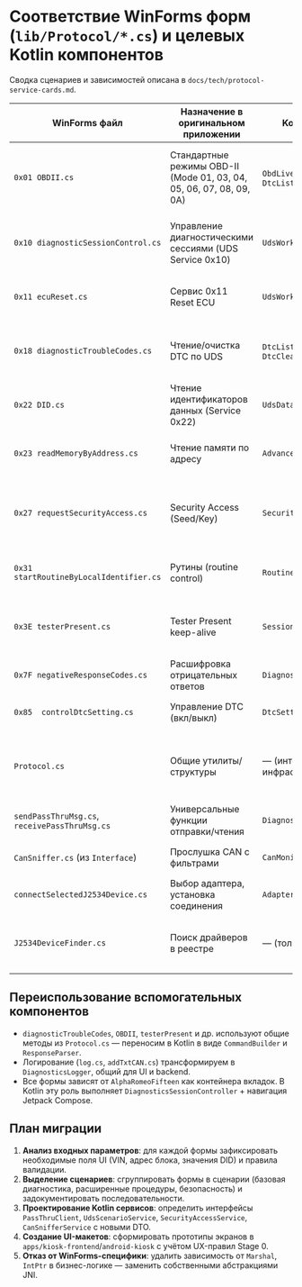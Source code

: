 # Соответствие WinForms форм (`lib/Protocol/*.cs`) и целевых Kotlin компонентов

Сводка сценариев и зависимостей описана в `docs/tech/protocol-service-cards.md`.

| WinForms файл | Назначение в оригинальном приложении | Kotlin UI компонент | Kotlin сервис/модуль | Примечания по миграции |
|---------------|--------------------------------------|----------------------|----------------------|------------------------|
| `0x01 OBDII.cs` | Стандартные режимы OBD-II (Mode 01, 03, 04, 05, 06, 07, 08, 09, 0A) | `ObdLiveDataScreen`, `DtcListScreen` | `ObdPidCatalog`, `ObdModeService`, `PassThruClient` | Формирует кадры через `sendPassThruMsg`, отображает PID/статусы. В Kotlin вынести таблицы PID в конфигурацию. |
| `0x10 diagnosticSessionControl.cs` | Управление диагностическими сессиями (UDS Service 0x10) | `UdsWorkflowScreen` | `UdsScenarioService.startSession()` | Настраивает фильтры, обрабатывает multi-frame. Требуется унифицированный state machine. |
| `0x11 ecuReset.cs` | Сервис 0x11 Reset ECU | `UdsWorkflowScreen` | `UdsScenarioService.resetEcu()` | Опциональный диалог подтверждения, логирование результата. |
| `0x18 diagnosticTroubleCodes.cs` | Чтение/очистка DTC по UDS | `DtcListScreen`, `DtcClearDialog` | `DtcRepository`, `DtcService`, `PassThruClient` | Использует `sendPassThruMsg` и разбор ответов. Нужна типобезопасная модель DTC. |
| `0x22 DID.cs` | Чтение идентификаторов данных (Service 0x22) | `UdsDataScreen` | `DidCatalog`, `UdsScenarioService.readDid()` | В WinForms ввод DID вручную; в Kotlin предусмотреть пресеты и валидацию. |
| `0x23 readMemoryByAddress.cs` | Чтение памяти по адресу | `AdvancedDiagnosticsScreen` | `BinaryDumpService`, `PassThruClient` | Задействует прямые PassThru вызовы, нужен контроль размеров/таймаутов. |
| `0x27 requestSecurityAccess.cs` | Security Access (Seed/Key) | `SecurityUnlockScreen` | `SecurityAccessService`, `SeedKeyProvider` | Полагался на `Algorithms/SecurityKeys`. Требуется безопасное хранение и согласование с новым политиками. |
| `0x31 startRoutineByLocalIdentifier.cs` | Рутины (routine control) | `RoutineControlScreen` | `UdsRoutineService`, `UdsScenarioService.runRoutine()` | Обрабатывает несколько идентификаторов, возвраты статусов. |
| `0x3E testerPresent.cs` | Tester Present keep-alive | `SessionHeartbeatComponent` | `SessionHeartbeatWorker`, `PassThruClient` | В WinForms вызывается вручную; на Android превратить в автоматический heartbeat. |
| `0x7F negativeResponseCodes.cs` | Расшифровка отрицательных ответов | `DiagnosticsErrorOverlay` | `UdsErrorDecoder` | Таблица кодов; перенести в общий слой ошибок. |
| `0x85  controlDtcSetting.cs` | Управление DTC (вкл/выкл) | `DtcSettingsScreen` | `UdsScenarioService.controlDtcSetting()` | Требует подтверждения клиента и журналирования. |
| `Protocol.cs` | Общие утилиты/структуры | — (интегрировать в инфраструктуру) | `UdsConstants`, `PassThruMessage` | Содержит модель `PassThruMsg`, вспомогательные методы. В Kotlin заменить собственными DTO. |
| `sendPassThruMsg.cs`, `receivePassThruMsg.cs` | Универсальные функции отправки/чтения | `DiagnosticsSessionController` | `PassThruClient` | Формируют каркас операций; на Android заменяются JNI-слоем. |
| `CanSniffer.cs` (из `Interface`) | Прослушка CAN с фильтрами | `CanMonitorScreen` | `CanSnifferService` | Требует потоковой визуализации, хранение истории. |
| `connectSelectedJ2534Device.cs` | Выбор адаптера, установка соединения | `AdapterPickerScreen` | `AdapterRegistry`, `PassThruClient` | Логика выбора DLL переезжает в JNI/конфиги. |
| `J2534DeviceFinder.cs` | Поиск драйверов в реестре | — (только desktop) | `AdapterRepository` | На Android заменяется данными конфигурации/встроенными драйверами. |

## Переиспользование вспомогательных компонентов
- `diagnosticTroubleCodes`, `OBDII`, `testerPresent` и др. используют общие методы из `Protocol.cs` — переносим в Kotlin в виде `CommandBuilder` и `ResponseParser`.
- Логирование (`log.cs`, `addTxtCAN.cs`) трансформируем в `DiagnosticsLogger`, общий для UI и backend.
- Все формы зависят от `AlphaRomeoFifteen` как контейнера вкладок. В Kotlin эту роль выполняет `DiagnosticsSessionController` + навигация Jetpack Compose.

## План миграции
1. **Анализ входных параметров**: для каждой формы зафиксировать необходимые поля UI (VIN, адрес блока, значения DID) и правила валидации.
2. **Выделение сценариев**: сгруппировать формы в сценарии (базовая диагностика, расширенные процедуры, безопасность) и задокументировать последовательности.
3. **Проектирование Kotlin сервисов**: определить интерфейсы `PassThruClient`, `UdsScenarioService`, `SecurityAccessService`, `CanSnifferService` с новыми DTO.
4. **Создание UI-макетов**: сформировать прототипы экранов в `apps/kiosk-frontend`/`android-kiosk` с учётом UX-правил Stage 0.
5. **Отказ от WinForms-специфики**: удалить зависимость от `Marshal`, `IntPtr` в бизнес-логике — заменить собственными абстракциями JNI.
